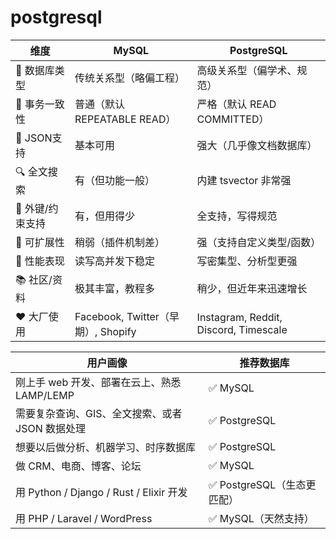 # postgresql

维度 | MySQL | PostgreSQL
---|---|---
🧱 数据库类型 | 传统关系型（略偏工程） | 高级关系型（偏学术、规范）
🧠 事务一致性 | 普通（默认 REPEATABLE READ） | 严格（默认 READ COMMITTED）
🧩 JSON支持 | 基本可用 | 强大（几乎像文档数据库）
🔍 全文搜索 | 有（但功能一般） | 内建 tsvector 非常强
🚦 外键/约束支持 | 有，但用得少 | 全支持，写得规范
🔧 可扩展性 | 稍弱（插件机制差） | 强（支持自定义类型/函数）
🚀 性能表现 | 读写高并发下稳定 | 写密集型、分析型更强
📚 社区/资料 | 极其丰富，教程多 | 稍少，但近年来迅速增长
❤️ 大厂使用 | Facebook, Twitter（早期）, Shopify | Instagram, Reddit, Discord, Timescale


用户画像 | 推荐数据库
---|---
刚上手 web 开发、部署在云上、熟悉 LAMP/LEMP | ✅ MySQL
需要复杂查询、GIS、全文搜索、或者 JSON 数据处理 | ✅ PostgreSQL
想要以后做分析、机器学习、时序数据库 | ✅ PostgreSQL
做 CRM、电商、博客、论坛 | ✅ MySQL
用 Python / Django / Rust / Elixir 开发 | ✅ PostgreSQL（生态更匹配）
用 PHP / Laravel / WordPress | ✅ MySQL（天然支持）